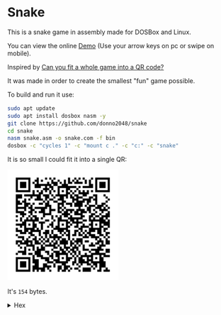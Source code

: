# Snake

This is a snake game in assembly made for DOSBox and Linux.

You can view the online [Demo](https://donno2048.github.io/snake/) (Use your arrow keys on pc or swipe on mobile).

Inspired by [Can you fit a whole game into a QR code?](https://youtu.be/ExwqNreocpg)

It was made in order to create the smallest "fun" game possible.

To build and run it use:

```sh
sudo apt update
sudo apt install dosbox nasm -y
git clone https://github.com/donno2048/snake
cd snake
nasm snake.asm -o snake.com -f bin
dosbox -c "cycles 1" -c "mount c ." -c "c:" -c "snake"
```

It is so small I could fit it into a single QR:

<img src="./snake.png" width="250"/>

It's `154` bytes.

<details>
  <summary>Hex</summary>
  <br/>
    
```
50506800b8071f1731ffb9
d007b8200251f3ab5f6a06
5de86300e460240fbba000
3c087e03bb0400c0e8023c
027402f7db29df26803d09
74c781ff9c0f7fc183ff00
7cbc26803d070f94c4b009
aa4f6006551e0759418db6
9c008d7c02fdf3a4fc0761
57893e9c0008e475098bbe
9c00b020aaeb054545e803
005feb9d60b9fffff7f181
e2fc0f81fa9c0f7ff1525f
26803d0974e9b007aa61c3
```
</details>

